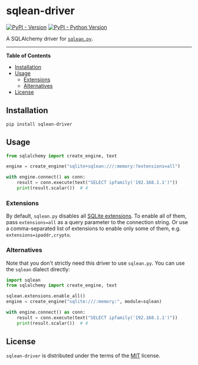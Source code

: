 # sqlean-driver

[![PyPI - Version](https://img.shields.io/pypi/v/sqlean-driver.svg)](https://pypi.org/project/sqlean-driver)
[![PyPI - Python Version](https://img.shields.io/pypi/pyversions/sqlean-driver.svg)](https://pypi.org/project/sqlean-driver)

A SQLAlchemy driver for [`sqlean.py`](https://github.com/nalgeon/sqlean.py).

-----

**Table of Contents**

- [Installation](#installation)
- [Usage](#usage)
  - [Extensions](#extensions)
  - [Alternatives](#alternatives)
- [License](#license)

## Installation

```console
pip install sqlean-driver
```

## Usage

```python
from sqlalchemy import create_engine, text

engine = create_engine("sqlite+sqlean:///:memory:?extensions=all")

with engine.connect() as conn:
    result = conn.execute(text("SELECT ipfamily('192.168.1.1')"))
    print(result.scalar())  # 4
```

### Extensions

By default, `sqlean.py` disables all [SQLite extensions](https://github.com/nalgeon/sqlean.py#extensions). To enable all of them, pass `extensions=all` as a query parameter to the connection string. Or use a comma-separated list of extensions to enable only some of them, e.g. `extensions=ipaddr,crypto`.

### Alternatives

Note that you don't strictly need this driver to use `sqlean.py`. You can use the `sqlean` dialect directly:

```python
import sqlean
from sqlalchemy import create_engine, text

sqlean.extensions.enable_all()
engine = create_engine("sqlite:///:memory:", module=sqlean)

with engine.connect() as conn:
    result = conn.execute(text("SELECT ipfamily('192.168.1.1')"))
    print(result.scalar())  # 4
```


## License

`sqlean-driver` is distributed under the terms of the [MIT](https://spdx.org/licenses/MIT.html) license.

